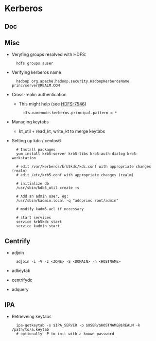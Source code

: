 # Kerberos

## Doc

## Misc

* Veryfing groups resolved with HDFS:

        hdfs groups auser

* Verifying kerberos name

        hadoop org.apache.hadoop.security.HadoopKerberosName princ/server@REALM.COM

* Cross-realm authentication
    * This might help (see [HDFS-7546](https://issues.apache.org/jira/browse/HDFS-7546))

            dfs.namenode.kerberos.principal.pattern = *

* Managing keytabs
    * kt_util + read_kt, write_kt to merge keytabs


* Setting up kdc / centos6

        # Install packages
        yum install krb5-server krb5-libs krb5-auth-dialog krb5-workstation

        # edit /var/kerberos/krb5kdc/kdc.conf with appropriate changes (realm)
        # edit /etc/krb5.conf with appropriate changes (realm)

        # initialize db
        /usr/sbin/kdb5_util create –s

        # Add an admin user, eg:
        /usr/sbin/kadmin.local -q "addprinc root/admin"

        # modify kadm5.acl if necessary

        # start services
        service krb5kdc start
        service kadmin start

## Centrify

* adjoin

        adjoin -i -V -z <ZONE> -S <DOMAIN> -n <HOSTNAME>  

* adkeytab
* centrifydc
* adquery

## IPA

* Retrieveing keytabs

        ipa-getkeytab -s $IPA_SERVER -p $USER/$HOSTNAME@$REALM -k /path/to/a.keytab
        # optionally -P to init with a known password




